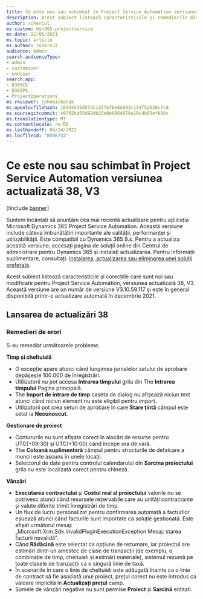 ```yaml
---
title: Ce este nou sau schimbat în Project Service Automation versiunea actualizată 38, V3
description: Acest subiect listează caracteristicile și remedierile disponibile în Actualizarea Microsoft Dynamics 365 Project Service Automation, versiunea 38, V3.
author: ruhercul
ms.custom: dyn365-projectservice
ms.date: 12/06/2021
ms.topic: article
ms.author: ruhercul
audience: Admin
search.audienceType:
- admin
- customizer
- enduser
search.app:
- D365CE
- D365PS
- ProjectOperations
ms.reviewer: johnmichalak
ms.openlocfilehash: 16994535d57dc1d7fefbe6e892c154f52638c7c0
ms.sourcegitcommit: c0792bd65d92db25e0e8864879a19c4b93efb10c
ms.translationtype: MT
ms.contentlocale: ro-RO
ms.lasthandoff: 04/14/2022
ms.locfileid: "8598733"
---
```

# <a name="whats-new-or-changed-in-project-service-automation-update-release-38-v3"></a>Ce este nou sau schimbat în Project Service Automation versiunea actualizată 38, V3

[!include [banner](../includes/psa-now-project-operations.md)]

Suntem încântați să anunțăm cea mai recentă actualizare pentru aplicația Microsoft Dynamics 365 Project Service Automation. Această versiune include câteva îmbunătățiri importante ale calității, performanței și utilizabilității. Este compatibil cu Dynamics 365 9.x. Pentru a actualiza această versiune, accesați pagina de soluții online din Centrul de administrare pentru Dynamics 365 și instalați actualizarea. Pentru informații suplimentare, consultați: [Instalarea, actualizarea sau eliminarea unei soluții preferate](/power-platform/admin/install-remove-preferred-solution).

Acest subiect listează caracteristicile și corecțiile care sunt noi sau modificate pentru Project Service Automation, versiunea actualizată 38, V3. Această versiune are un număr de versiune V3.10.59.117 și este în general disponibilă printr-o actualizare automată în decembrie 2021.

## <a name="update-release-38"></a>Lansarea de actualizări 38

### <a name="bug-fixes"></a>Remedieri de erori

S-au remediat următoarele probleme.

**Timp și cheltuială**

- O excepție apare atunci când lungimea jurnalelor setului de aprobare depășește 100.000 de înregistrări.
- Utilizatorii nu pot accesa **Intrarea timpului** grila din The **Intrarea timpului** Pagina principală.
- The **Import de intrare de timp** caseta de dialog nu afișează niciun text atunci când niciun element nu este eligibil pentru import.
- Utilizatorii pot crea seturi de aprobare în care **Stare țintă** câmpul este setat la **Necunoscut**.

**Gestionare de proiect**

- Contururile nu sunt afișate corect în alocări de resurse pentru UTC(+09:30) și UTC(+10:00) când începe ora de vară.
- The **Coloană suplimentară** câmpul pentru structurile de defalcare a muncii este ascuns în unele locații.
- Selectorul de date pentru controlul calendarului din **Sarcina proiectului** grila nu este localizată corect pentru chineză.

**Vânzări**

- **Executarea contractului** și **Costul real al proiectului** valorile nu se potrivesc atunci când resursele rezervabile care au unități contractante și valute diferite trimit înregistrări de timp.
- Un flux de lucru personalizat pentru confirmarea automată a facturilor eșuează atunci când facturile sunt importate ca soluție gestionată. Este afișat următorul mesaj: „Microsoft.Xrm.Sdk.InvalidPluginExecutionException Mesaj: starea facturii nevalidă”.
- Când **Rădăcină** este selectat ca opțiune de rezumare, iar proiectul are estimări dintr-un amestec de clase de tranzacții (de exemplu, o combinație de timp, cheltuieli și estimări materiale), sistemul rezumă pe toate clasele de tranzacții ca o singură linie de taxă.
- În scenariile în care o linie de cheltuieli este adăugată înainte ca o linie de contract să fie asociată unui proiect, prețul corect nu este introdus ca valoare implicită în **Actualizați prețul** camp.
- Sumele de vânzări negative nu sunt permise **Proiect** și **Sarcină** entitati.
